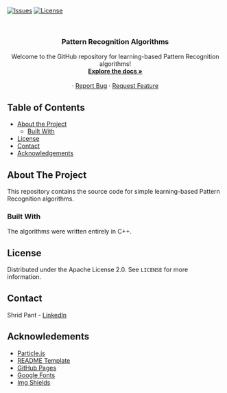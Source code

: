 [![Issues][issues]][issues-url]
[![License][license-shield]][license-url]

<br />

  <h3 align="center">Pattern Recognition Algorithms</h3>

  <p align="center">
    Welcome to the GitHub repository for learning-based Pattern Recognition algorithms!
    <br />
    <a href="https://github.com/shridpant/Pattern-Recognition"><strong>Explore the docs »</strong></a>
    <br />
    <br />
    ·
    <a href="https://github.com/shridpant/Pattern-Recognition/issues">Report Bug</a>
    ·
    <a href="https://github.com/shridpant/Pattern-Recognition/issues">Request Feature</a>
  </p>
</p>


<!-- TABLE OF CONTENTS -->
## Table of Contents

* [About the Project](#about-the-project)
    * [Built With](#built-with)
* [License](#license)
* [Contact](#contact)
* [Acknowledgements](#acknowledgements)

<!-- ABOUT THE PROJECT -->
## About The Project

This repository contains the source code for simple learning-based Pattern Recognition algorithms.

### Built With

The algorithms were written entirely in C++.

<!-- LICENSE -->
## License

Distributed under the Apache License 2.0. See `LICENSE` for more information.

<!-- CONTACT -->
## Contact

Shrid Pant - [LinkedIn](https://www.linkedin.com/in/shridpant/)

<!-- ACKNOWLEDGEMENTS -->
## Acknowledements
* [Particle.js](https://github.com/VincentGarreau/particles.js/)
* [README Template](https://github.com/othneildrew/Best-README-Template)
* [GitHub Pages](https://pages.github.com)
* [Google Fonts](https://fonts.google.com/)
* [Img Shields](https://shields.io)

<!-- MARKDOWN LINKS & IMAGES -->
[issues]: https://img.shields.io/github/issues-raw/shridpant/Pattern-Recognition
[issues-url]: https://github.com/shridpant/Pattern-Recognition/issues
[license-shield]: https://img.shields.io/badge/licence-Apache-yellowgreen
[license-url]: https://github.com/shridpant/Pattern-Recognition/blob/master/LICENSE
